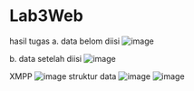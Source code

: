 # Lab3Web
hasil tugas 
a. data belom diisi 
![image](https://user-images.githubusercontent.com/116352745/229417517-d6d613ec-1317-45b2-a111-a06b0005f910.png)
 
 b. data setelah diisi 
 ![image](https://user-images.githubusercontent.com/116352745/229422346-b321537a-fe22-47f6-90d9-cfd015766bb1.png)

XMPP
![image](https://user-images.githubusercontent.com/116352745/229423079-e47a7fb2-3a6f-4192-b724-d657b9dd4de7.png)
 struktur data
 ![image](https://user-images.githubusercontent.com/116352745/229423170-f1ef6867-6365-43b6-8c92-6bbc7d20590e.png)
![image](https://user-images.githubusercontent.com/116352745/229423315-7ee3bed9-7646-4fe1-ad4f-657a9bdd6b45.png)
